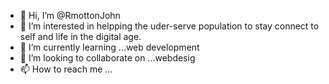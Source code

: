 - 👋 Hi, I’m @RmottonJohn
- 👀 I’m interested in helpping the uder-serve population to stay connect to self and life in the digital age.
- 🌱 I’m currently learning ...web development
- 💞️ I’m looking to collaborate on ...webdesig
- 📫 How to reach me ...

<!---
RmottonJohn/RmottonJohn is a ✨ special ✨ repository because its `README.md` (this file) appears on your GitHub profile.
You can click the Preview link to take a look at your changes.
--->
